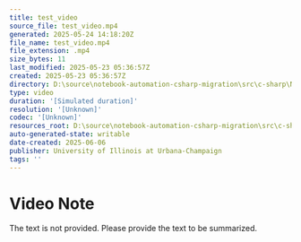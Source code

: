 ```yaml
---
title: test_video
source_file: test_video.mp4
generated: 2025-05-24 14:18:20Z
file_name: test_video.mp4
file_extension: .mp4
size_bytes: 11
last_modified: 2025-05-23 05:36:57Z
created: 2025-05-23 05:36:57Z
directory: D:\source\notebook-automation-csharp-migration\src\c-sharp\NotebookAutomation.Cli
type: video
duration: '[Simulated duration]'
resolution: '[Unknown]'
codec: '[Unknown]'
resources_root: D:\source\notebook-automation-csharp-migration\src\c-sharp\TestVideos
auto-generated-state: writable
date-created: 2025-06-06
publisher: University of Illinois at Urbana-Champaign
tags: ''
---
```


# Video Note

The text is not provided. Please provide the text to be summarized.